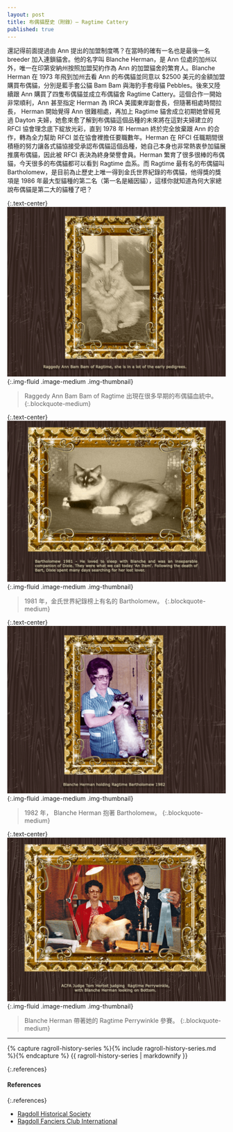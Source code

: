 ```yaml
---
layout: post
title: 布偶貓歷史（附錄）— Ragtime Cattery
published: true
---
```


還記得前面提過由 Ann 提出的加盟制度嗎？在當時的確有一名也是最後一名 breeder 加入連鎖貓舍。他的名字叫 Blanche Herman，是 Ann 位處的加州以外，唯一在印第安納州按照加盟契約作為 Ann 的加盟貓舍的繁育人。Blanche Herman 在 1973 年飛到加州去看 Ann 的布偶貓並同意以 $2500 美元的金額加盟購買布偶貓，分別是藍手套公貓 Bam Bam 與海豹手套母貓 Pebbles。後來又陸續跟 Ann 購買了四隻布偶貓並成立布偶貓舍 Ragtime Cattery。這個合作一開始非常順利，Ann 甚至指定 Herman 為 IRCA 美國東岸副會長，但隨著相處時間拉長， Herman 開始覺得 Ann 很難相處，再加上 Ragtime 貓舍成立初期她曾經見過 Dayton 夫婦，她愈來愈了解到布偶貓這個品種的未來將在這對夫婦建立的 RFCI 協會理念底下綻放光彩，直到 1978 年 Herman 終於完全放棄跟 Ann 的合作，轉為全力幫助 RFCI 並在協會裡擔任要職數年。Herman 在 RFCI 任職期間很積極的努力讓各式貓協接受承認布偶貓這個品種，她自己本身也非常熱衷參加貓展推廣布偶貓，因此被 RFCI 表決為終身榮譽會員。Herman 繁育了很多很棒的布偶貓，今天很多的布偶貓都可以看到 Ragtime 血系。而 Ragtime 最有名的布偶貓叫 Bartholomew，是目前為止歷史上唯一得到金氏世界紀錄的布偶貓，他得獎的獎項是 1986 年最大型貓種的第二名（第一名是緬因貓），這樣你就知道為何大家總說布偶貓是第二大的貓種了吧？

{:.text-center}
![history-5-1](/assets/img/history/history-5-1.jpg){:.img-fluid .image-medium .img-thumbnail}
> Raggedy Ann Bam Bam of Ragtime 出現在很多早期的布偶貓血統中。
{:.blockquote-medium}

{:.text-center}
![history-5-2](/assets/img/history/history-5-2.jpg){:.img-fluid .image-medium .img-thumbnail}
> 1981 年，金氏世界紀錄榜上有名的 Bartholomew。
{:.blockquote-medium}

{:.text-center}
![history-5-3](/assets/img/history/history-5-3.jpg){:.img-fluid .image-medium .img-thumbnail}
> 1982 年， Blanche Herman 抱著 Bartholomew。
{:.blockquote-medium}

{:.text-center}
![history-5-4](/assets/img/history/history-5-4.jpg){:.img-fluid .image-medium .img-thumbnail}
> Blanche Herman 帶著她的 Ragtime Perrywinkle 參賽。
{:.blockquote-medium}

---

{% capture ragroll-history-series %}{% include ragroll-history-series.md %}{% endcapture %}
{{ ragroll-history-series | markdownify }}

{:.references}
#### References

{:.references}
* [Ragdoll Historical Society](http://ragdollhistoricalsociety.org/)
* [Ragdoll Fanciers Club International](http://rfci.org/)

